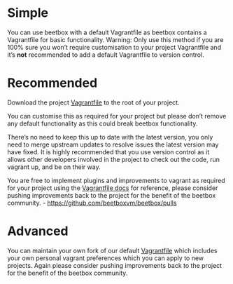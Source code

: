 # Simple

You can use beetbox with a default Vagrantfile as beetbox contains a Vagrantfile for basic functionality. 
Warning: Only use this method if you are 100% sure you won’t require customisation to your project Vagrantfile and it’s **not** recommended to add a default Vagrantfile to version control.

# Recommended

Download the project [Vagrantfile](https://raw.githubusercontent.com/beetboxvm/beetbox/master/Vagrantfile) to the root of your project.

You can customise this as required for your project but please don’t remove any default functionality as this could break beetbox functionality. 

There’s no need to keep this up to date with the latest version, you only need to merge upstream updates to resolve issues the latest version may have fixed. It is highly recommended that you use version control as it allows other developers involved in the project to check out the code, run vagrant up, and be on their way.

You are free to implement plugins and improvements to vagrant as required for your project  using the [Vagrantfile docs](https://www.vagrantup.com/docs/vagrantfile/) for reference, please consider pushing improvements back to the project for the benefit of the beetbox community. - https://github.com/beetboxvm/beetbox/pulls

# Advanced

You can maintain your own fork of our default [Vagrantfile](https://raw.githubusercontent.com/beetboxvm/beetbox/master/Vagrantfile) which includes your own personal vagrant preferences which you can apply to new projects. Again please consider pushing improvements back to the project for the benefit of the beetbox community.

